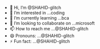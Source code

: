 - 👋 Hi, I’m @SHAHID-glitch
- 👀 I’m interested in ...coding 
- 🌱 I’m currently learning ...bca
- 💞️ I’m looking to collaborate on ...microsoft
- 📫 How to reach me ...@SHAHID-glitch
- 😄 Pronouns: ...@SHAHID-glitch
- ⚡ Fun fact: ...@SHAHID-glitch

<!---
SHAHID-glitch/SHAHID-glitch is a ✨ special ✨ repository because its `README.md` (this file) appears on your GitHub profile.
You can click the Preview link to take a look at your changes.
--->

